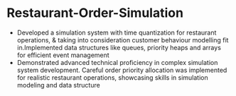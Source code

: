 # Restaurant-Order-Simulation
- Developed a simulation system with time quantization for restaurant operations, & taking into consideration customer
behaviour modelling fit in.Implemented data structures like queues, priority heaps and arrays for efficient event management
- Demonstrated advanced technical proficiency in complex simulation system development. Careful order priority allocation
was implemented for realistic restaurant operations, showcasing skills in simulation modeling and data structure

